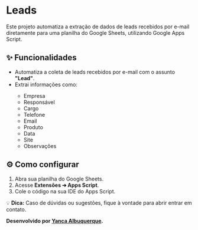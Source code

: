 # Leads

<p>Este projeto automatiza a extração de dados de leads recebidos por e-mail diretamente para uma planilha do Google Sheets, utilizando Google Apps Script.</p>

<h2>✨ Funcionalidades</h2>
<ul>
    <li>Automatiza a coleta de leads recebidos por e-mail com o assunto <b>"Lead"</b>.</li>
    <li>Extrai informações como:</li>
    <ul>
        <li>Empresa</li>
        <li>Responsável</li>
        <li>Cargo</li>
        <li>Telefone</li>
        <li>Email</li>
        <li>Produto</li>
        <li>Data</li>
        <li>Site</li>
        <li>Observações</li>
    </ul>
</ul>

<h2>⚙️ Como configurar</h2>
<ol>
    <li>Abra sua planilha do Google Sheets.</li>
    <li>Acesse <b>Extensões ➔ Apps Script</b>.</li>
    <li>Cole o código na sua IDE do Apps Script.</li>
</ol>

<p>💡 <b>Dica:</b> Caso de dúvidas ou sugestões, fique à vontade para abrir entrar em contato.</p>

<p><b>Desenvolvido por <a href="https://github.com/YancaAlbuquerque">Yanca Albuquerque</a>.</b></p>
